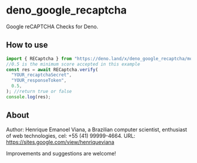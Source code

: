 # deno_google_recaptcha

Google reCAPTCHA Checks for Deno.

## How to use

```typescript
import { RECaptcha } from "https://deno.land/x/deno_google_recaptcha/mod.ts";
//0.5 is the minimum score accepted in this example
const res = await RECaptcha.verify(
  "YOUR_recaptchaSecret",
  "YOUR_responseToken",
  0.5,
); //return true or false
console.log(res);
```

## About

Author: Henrique Emanoel Viana, a Brazilian computer scientist, enthusiast of
web technologies, cel: +55 (41) 99999-4664. URL:
https://sites.google.com/view/henriqueviana

Improvements and suggestions are welcome!
